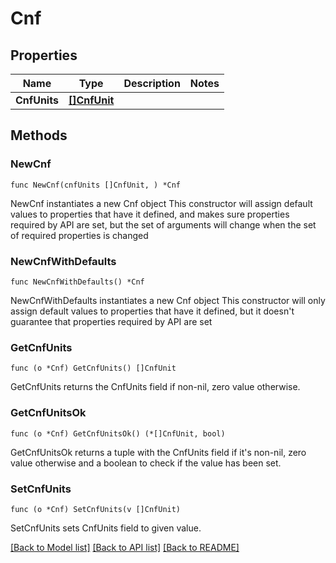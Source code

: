 # Cnf

## Properties

Name | Type | Description | Notes
------------ | ------------- | ------------- | -------------
**CnfUnits** | [**[]CnfUnit**](CnfUnit.md) |  | 

## Methods

### NewCnf

`func NewCnf(cnfUnits []CnfUnit, ) *Cnf`

NewCnf instantiates a new Cnf object
This constructor will assign default values to properties that have it defined,
and makes sure properties required by API are set, but the set of arguments
will change when the set of required properties is changed

### NewCnfWithDefaults

`func NewCnfWithDefaults() *Cnf`

NewCnfWithDefaults instantiates a new Cnf object
This constructor will only assign default values to properties that have it defined,
but it doesn't guarantee that properties required by API are set

### GetCnfUnits

`func (o *Cnf) GetCnfUnits() []CnfUnit`

GetCnfUnits returns the CnfUnits field if non-nil, zero value otherwise.

### GetCnfUnitsOk

`func (o *Cnf) GetCnfUnitsOk() (*[]CnfUnit, bool)`

GetCnfUnitsOk returns a tuple with the CnfUnits field if it's non-nil, zero value otherwise
and a boolean to check if the value has been set.

### SetCnfUnits

`func (o *Cnf) SetCnfUnits(v []CnfUnit)`

SetCnfUnits sets CnfUnits field to given value.



[[Back to Model list]](../README.md#documentation-for-models) [[Back to API list]](../README.md#documentation-for-api-endpoints) [[Back to README]](../README.md)


